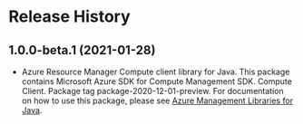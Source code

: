 # Release History

## 1.0.0-beta.1 (2021-01-28)

- Azure Resource Manager Compute client library for Java. This package contains Microsoft Azure SDK for Compute Management SDK. Compute Client. Package tag package-2020-12-01-preview. For documentation on how to use this package, please see [Azure Management Libraries for Java](https://aka.ms/azsdk/java/mgmt).
